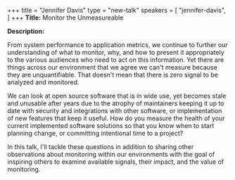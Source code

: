 +++
title = "Jennifer Davis"
type = "new-talk"
speakers = [
        "jennifer-davis",
]
+++
**Title:** Monitor the Unmeasureable

**Description:**

From system performance to application metrics, we continue to further our understanding of what to monitor, why, and how to present it appropriately to the various audiences who need to act on this information. Yet there are things across our environment that we agree we can't measure because they are unquantifiable. That doesn't mean that there is zero signal to be analyzed and monitored.

We can look at open source software that is in wide use, yet becomes stale and unusable after years due to the atrophy of maintainers keeping it up to date with security and integrations with other software, or implementation of new features that keep it useful. How do you measure the health of your current implemented software solutions so that you know when to start planning change, or committing intentional time to a project?

In this talk, I'll tackle these questions in addition to sharing other observations about monitoring within our environments with the goal of inspiring others to examine available signals, their impact, and the value of monitoring.
